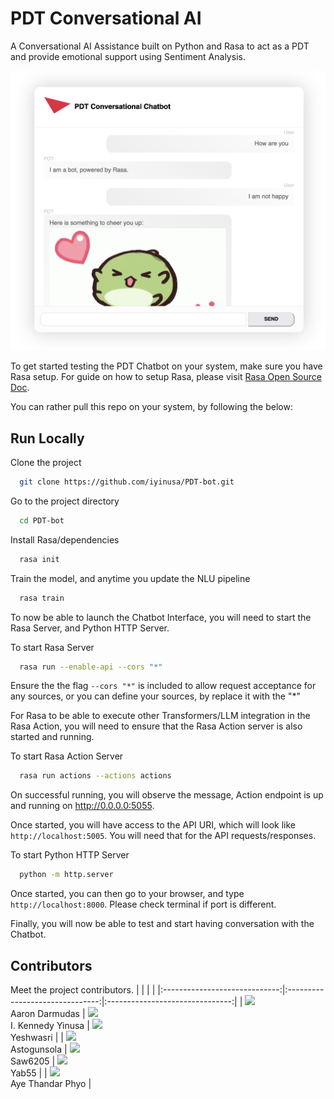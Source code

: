 # PDT Conversational AI
A Conversational AI Assistance built on Python and Rasa to act as a PDT and provide emotional support using Sentiment Analysis.

![Screenshot](assets/images/Screenshot.png)

To get started testing the PDT Chatbot on your system, make sure you have Rasa setup. For guide on how to setup Rasa, please visit [Rasa Open Source Doc](https://rasa.com/docs/rasa/).

You can rather pull this repo on your system, by following the below:

## Run Locally

Clone the project

```bash
  git clone https://github.com/iyinusa/PDT-bot.git
```

Go to the project directory

```bash
  cd PDT-bot
```

Install Rasa/dependencies

```bash
  rasa init
```

Train the model, and anytime you update the NLU pipeline

```bash
  rasa train
```

To now be able to launch the Chatbot Interface, you will need to start the Rasa Server, and Python HTTP Server.

To start Rasa Server

```bash
  rasa run --enable-api --cors "*"
```

Ensure the the flag `--cors "*"` is included to allow request acceptance for any sources, or you can define your sources, by replace it with the "*"

For Rasa to be able to execute other Transformers/LLM integration in the Rasa Action, you will need to ensure that the Rasa Action server is also started and running.

To start Rasa Action Server

```bash
  rasa run actions --actions actions
```

On successful running, you will observe the message, Action endpoint is up and running on http://0.0.0.0:5055.

Once started, you will have access to the API URI, which will look like `http://localhost:5005`. You will need that for the API requests/responses.

To start Python HTTP Server

```bash
  python -m http.server
```

Once started, you can then go to your browser, and type `http://localhost:8000`. Please check terminal if port is different.

Finally, you will now be able to test and start having conversation with the Chatbot.

## Contributors

Meet the project contributors.
| | | |
|:-----------------------------:|:-------------------------------:|:-------------------------------:|
| [<img src="https://github.com/adarmudas.png" width="100px"/>](https://github.com/adarmudas/profile)<br />Aaron Darmudas | [<img src="https://github.com/iyinusa.png" width="100px"/>](https://github.com/iyinusa/profile)<br/>I. Kennedy Yinusa | [<img src="https://github.com/yeshwasri.png" width="100px;"/>](https://github.com/yeshwasri/profile)<br/>Yeshwasri | 
| [<img src="https://github.com/astogunsola.png" width="100px;"/>](https://github.com/astogunsola/profile)<br/>Astogunsola | [<img src="https://github.com/Saw6205.png" width="100px;"/>](https://github.com/Saw6205/profile)<br/>Saw6205 | [<img src="https://github.com/yab55.png" width="100px;"/>](https://github.com/yab55/profile)<br/>Yab55 | 
| [<img src="https://github.com/Nirosha19.png" width="100px;"/>](https://github.com/Nirosha19/profile)<br/>Aye Thandar Phyo |
